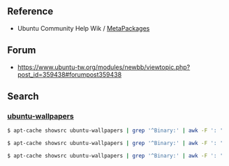 
## Reference

* Ubuntu Community Help Wik / [MetaPackages](https://help.ubuntu.com/community/MetaPackages)


## Forum

* https://www.ubuntu-tw.org/modules/newbb/viewtopic.php?post_id=359438#forumpost359438


## Search


### [ubuntu-wallpapers](ubuntu-wallpapers.md)

``` sh
$ apt-cache showsrc ubuntu-wallpapers | grep '^Binary:' | awk -F ': ' '{print $2}' | sed 's/, /\n/g' | sort -u
```

``` sh
$ apt-cache showsrc ubuntu-wallpapers | grep '^Binary:' | awk -F ': ' '{print $2}' | sed 's/, /\n/g' | sort -u | awk '{printf "* [%s](https://packages.ubuntu.com/bionic/%s)\n", $1, $1}'
```

``` sh
$ apt-cache showsrc ubuntu-wallpapers | grep '^Binary:' | awk -F ': ' '{print $2}' | sed 's/, /\n/g' | sort -u | awk '{printf "* [%s](https://packages.ubuntu.com/bionic/%s)\n", $1, $1}' > ubuntu-wallpapers.md
```

